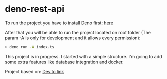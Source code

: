 # deno-rest-api

To run the project you have to install Deno first: [here](https://deno.land/#installation)

After that you will be able to run the project located on root folder (The param -A is only for development and it allows every permission):
```sh
> deno run -A index.ts
```

This project is in progress. I started with a simple structure.
I'm going to add some extra features like database integration and docker.

Project based on: [Dev.to link](https://dev.to/kryz/write-a-small-api-using-deno-1cl0)

